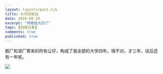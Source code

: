 ```yaml
---
layout: layouts/post.njk
title: 大学回收站
date: 2016-08-28
excerpt: "转眼就大四了"
tags: [结绳记事]
comments: true
published: true
---
```


鹅厂和浪厂寄来的所有公仔，构成了我全部的大学四年。哦不对，才三年，往后还有一年呢。



![](http://img.vinechen.com/gongzai.jpg)
